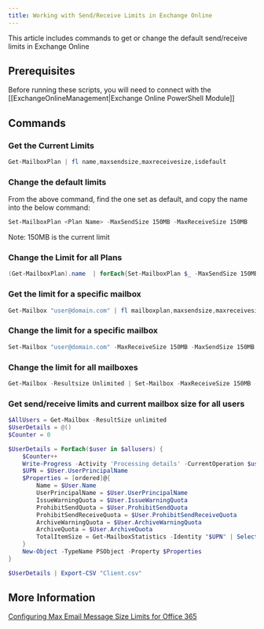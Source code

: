 ```yaml
---
title: Working with Send/Receive Limits in Exchange Online
---
```


This article includes commands to get or change the default send/receive limits in Exchange Online

## Prerequisites

Before running these scripts, you will need to connect with the [[ExchangeOnlineManagement|Exchange Online PowerShell Module]]

## Commands

### Get the Current Limits

```PowerShell
Get-MailboxPlan | fl name,maxsendsize,maxreceivesize,isdefault
```

### Change the default limits

From the above command, find the one set as default, and copy the name into the below command:

```PowerShell
Set-MailboxPlan <Plan Name> -MaxSendSize 150MB -MaxReceiveSize 150MB
```

Note: 150MB is the current limit

### Change the Limit for all Plans

```PowerShell
(Get-MailboxPlan).name  | forEach{Set-MailboxPlan $_ -MaxSendSize 150MB -MaxReceiveSize 150MB}
```

### Get the limit for a specific mailbox

```PowerShell
Get-Mailbox "user@domain.com" | fl mailboxplan,maxsendsize,maxreceivesize
```

### Change the limit for a specific mailbox

```PowerShell
Set-Mailbox "user@domain.com" -MaxReceiveSize 150MB -MaxSendSize 150MB
```

### Change the limit for all mailboxes

```PowerShell
Get-Mailbox -Resultsize Unlimited | Set-Mailbox -MaxReceiveSize 150MB -MaxSendSize 150MB
```

### Get send/receive limits and current mailbox size for all users

```PowerShell
$AllUsers = Get-Mailbox -ResultSize unlimited
$UserDetails = @()
$Counter = 0

$UserDetails = ForEach($user in $allusers) {
    $Counter++
    Write-Progress -Activity 'Processing details' -CurrentOperation $user -PercentComplete (($counter / $allusers.count) * 100)
    $UPN = $User.UserPrincipalName
    $Properties = [ordered]@{
        Name = $User.Name
        UserPrincipalName = $User.UserPrincipalName
        IssueWarningQuota = $User.IssueWarningQuota
        ProhibitSendQuota = $User.ProhibitSendQuota
        ProhibitSendReceiveQuota = $User.ProhibitSendReceiveQuota
        ArchiveWarningQuota = $User.ArchiveWarningQuota
        ArchiveQuota = $User.ArchiveQuota
        TotalItemSize = Get-MailboxStatistics -Identity "$UPN" | Select TotalItemSize
    }
    New-Object -TypeName PSObject -Property $Properties
}

$UserDetails | Export-CSV "Client.csv"
```

## More Information

[Configuring Max Email Message Size Limits for Office 365](https://practical365.com/exchange-server/configuring-max-email-message-size-limits-for-office-365/)
